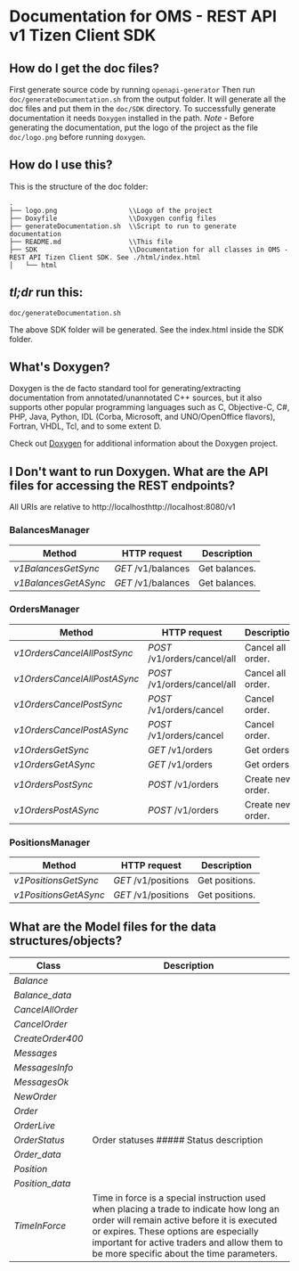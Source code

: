 # Documentation for OMS - REST API v1 Tizen Client SDK

## How do I get the doc files?
First generate source code by running `openapi-generator`
Then run `doc/generateDocumentation.sh` from the output folder. It will generate all the doc files and put them in the `doc/SDK` directory.
To successfully generate documentation it needs `Doxygen` installed in the path.
*Note* - Before generating the documentation, put the logo of the project as the file `doc/logo.png` before running `doxygen`.


## How do I use this?
This is the structure of the doc folder:

```
.
├── logo.png                  \\Logo of the project
├── Doxyfile                  \\Doxygen config files
├── generateDocumentation.sh  \\Script to run to generate documentation
├── README.md                 \\This file
├── SDK                       \\Documentation for all classes in OMS - REST API Tizen Client SDK. See ./html/index.html
│   └── html

```

## *tl;dr* run this:

```
doc/generateDocumentation.sh
```

The above SDK folder will be generated. See the index.html inside the SDK folder.


## What's Doxygen?
Doxygen is the de facto standard tool for generating/extracting documentation from annotated/unannotated C++ sources, but it also supports other popular programming languages such as C, Objective-C, C#, PHP, Java, Python, IDL (Corba, Microsoft, and UNO/OpenOffice flavors), Fortran, VHDL, Tcl, and to some extent D.

Check out [Doxygen](https://www.doxygen.org/) for additional information about the Doxygen project.

## I Don't want to run Doxygen. What are the API files for accessing the REST endpoints?
All URIs are relative to http://localhosthttp://localhost:8080/v1

### BalancesManager
Method | HTTP request | Description
------------- | ------------- | -------------
*v1BalancesGetSync* | *GET* /v1/balances | Get balances.
*v1BalancesGetASync* | *GET* /v1/balances | Get balances.

### OrdersManager
Method | HTTP request | Description
------------- | ------------- | -------------
*v1OrdersCancelAllPostSync* | *POST* /v1/orders/cancel/all | Cancel all order.
*v1OrdersCancelAllPostASync* | *POST* /v1/orders/cancel/all | Cancel all order.
*v1OrdersCancelPostSync* | *POST* /v1/orders/cancel | Cancel order.
*v1OrdersCancelPostASync* | *POST* /v1/orders/cancel | Cancel order.
*v1OrdersGetSync* | *GET* /v1/orders | Get orders.
*v1OrdersGetASync* | *GET* /v1/orders | Get orders.
*v1OrdersPostSync* | *POST* /v1/orders | Create new order.
*v1OrdersPostASync* | *POST* /v1/orders | Create new order.

### PositionsManager
Method | HTTP request | Description
------------- | ------------- | -------------
*v1PositionsGetSync* | *GET* /v1/positions | Get positions.
*v1PositionsGetASync* | *GET* /v1/positions | Get positions.


## What are the Model files for the data structures/objects?
Class | Description
------------- | -------------
 *Balance* | 
 *Balance_data* | 
 *CancelAllOrder* | 
 *CancelOrder* | 
 *CreateOrder400* | 
 *Messages* | 
 *MessagesInfo* | 
 *MessagesOk* | 
 *NewOrder* | 
 *Order* | 
 *OrderLive* | 
 *OrderStatus* | Order statuses ##### Status description  | Name | Possible transitions to | Status description  | --- | --- | --- | | RECEIVED | REJECTED, ROUTING | We received an order and will send it to the exchange immedaitely | ROUTING | ROUTED | We are in the process of sending order to the exchange | ROUTED | REJECTED, NEW, PARTIALLY_FILLED, FILLED, CANCELED | Order was sent to the exchange from our side, but it's not yet active in order book | NEW | PARTIALLY_FILLED, FILLED, PENDING_CANCEL, CANCELED | Order is active in the order book and it's untouched | PENDING_CANCEL | NEW, PARTIALLY_FILLED, FILLED, CANCELED | We received order cancel request and relayed it succesfully to the exchange.  | PARTIALLY_FILLED | FILLED, PENDING_CANCEL, CANCELED | Order is active in the order book and it's partially filled | FILLED | | Order is no longer active in the order book as was completely filled  | CANCELED | | Order is no longer active in the order book as was canceled | REJECTED | | Order was rejected by OMS or exchange. ##### Status transitions  | Source Status | Destination status | Description | --- | --- | --- | | | RECEIVED | OMS received new order from you | | NEW | OMS received unseen new order from the exchange (order was relayed to the exchnage outside the OMS) | | PARTIALLY_FILLED | OMS received unseen partially filled order from the exchange (order was relayed to the exchnage outside the OMS) | RECEIVED | REJECTED | OMS rejected your order | RECEIVED | ROUTING | We started relaying order to the exchange | ROUTING | ROUTED | Order was relayed to the exchange and we are waiting to be active in the order book | ROUTED | REJECTED | Exchange rejected your order | ROUTED | NEW | Exchange accepted your passive order into order book | ROUTED | PARTIALLY_FILLED | Exchange actively filled part of your order and the remaining was accepted into order book | ROUTED | FILLED | Exchange actively filled your order in whole. | ROUTED | CANCELED | Exchange canceled your order before accepting it to the order book. | NEW | PARTIALLY_FILLED | Part of your order was filled. | NEW | FILLED | Whole order was filled. | NEW | PENDING_CANCEL | We received cancel request and successfully relayed it to the exchange. | NEW | CANCELED | Your order was canceled. | PARTIALLY_FILLED | FILLED | Remaining active part of the order was filled succesfully. | PARTIALLY_FILLED | PENDING_CANCEL | We received cancel request and successfully relayed it to the exchange. | PARTIALLY_FILLED | CANCELED | Your order was canceled. | PENDING_CANCEL | NEW | Exchange responded to the cancelation message that your order is fully active in the order book. | PENDING_CANCEL | PARTIALLY_FILLED | Your order was filled partially after we relayed cancelation message to the exchange. | PENDING_CANCEL | FILLED | Your order was completely filled before the cancel was executed by the exchange. | PENDING_CANCEL | CANCELED | Your order was canceled. 
 *Order_data* | 
 *Position* | 
 *Position_data* | 
 *TimeInForce* | Time in force is a special instruction used when placing a trade to indicate how long an order will remain active before it is executed or expires. These options are especially important for active traders and allow them to be more specific about the time parameters.  | Parameter | Description | |-----------|--------| | `GOOD_TILL_CANCEL` | A Good-Til-Cancelled (GTC) order is an order to buy or sell a stock that lasts until the order is completed or canceled. Brokerage firms typically limit the length of time an investor can leave a GTC order open.  This time frame may vary from broker to broker.  Investors should contact their brokerage firms to determine what time limit would apply to GTC orders. | | `GOOD_TILL_TIME_EXCHANGE` | The GTTE (Good-til-Date/Time) time in force lets you select an expiration date and time up until which an order will continue to work. Setting this attribute requires both a time in force selection of GTD, a date entry in the Expiration Date field, and a time entry in the Expiration Time field if that level of detail is required. Note that if you only enter a good-till date, the unfilled order will cancel at the close of the market on the specified day. | | `GOOD_TILL_TIME_OMS` | The GTT (GTTO) supported by OMS. | | `FILL_OR_KILL` | Fill or kill (FOK) is a type of time-in-force designation used in securities trading that instructs a brokerage to execute a transaction immediately and completely or not at all. This type of order is most often used by active traders and is usually for a large quantity of stock. The order must be filled in its entirety or canceled (killed). | | `IMMEDIATE_OR_CANCEL` | An immediate or cancel order (IOC) is an order to buy or sell a security that executes all or part immediately and cancels any unfilled portion of the order. An IOC order is one of several \"duration orders\" that investors can use to specify how long the order remains active in the market and under what conditions the order is canceled. Other commonly used duration order types include fill or kill (FOK), all or none (AON) and good ‘till canceled (GTC). Most online trading platforms allow IOC orders to be placed manually or programmed into automated trading strategies. | | `AUCTION_ONLY` | This order will be added to the auction-only (AO) book for the next auction for this symbol. | | `INDICATION_OF_INTEREST` | An indication of interest (IOI) is an underwriting expression showing a conditional, non-binding interest in buying a security that is currently in registration—awaiting approval by the Securities and Exchange Commission (SEC). The investor's broker is required to provide the investor with a preliminary prospectus. However, IOIs in the mergers and acquisitions world has similar intent but is done differently. |  ##### Time in force options  | Exchange | GTC | GTTE | GTTO | FOK | IOC | AO | IOI | | --- | --- | --- | ---- | --- | --- | --- | --- | | BINANCE | X | X |  | X | X |  |  | | BITFINEX | X | X |  | X | X |  |  | | BITMEX | X | X |  |  | X |  |  | | BLOCKCHAINEXCHANGE | X | X |  |  | X |  |  | | BITSTAMP | X | X |  |  | X |  |  | | COINBASE | X |  | X | X | X |  |  | | GEMINI | X | X |  | X | X | X | X | | KRAKEN | X |  | X |  |  |  |  | | POLONIEX | X | X |  | X | X |  |  | | HITBTC | X | X |  | X | X |  |  | | KRAKENFTS | X | X |  |  | X |  |  | 

